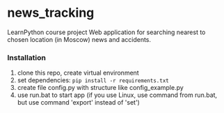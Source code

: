 # news_tracking
LearnPython course project
Web application for searching nearest to chosen location (in Moscow) news and accidents.

### Installation

1. clone this repo, create virtual environment
2. set dependencies: `pip install -r requirements.txt`
3. create file config.py with structure like config_example.py
4. use run.bat to start app (if you use Linux, use command from run.bat, but use command 'export' instead of 'set')